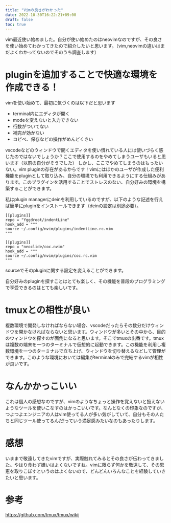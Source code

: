 ```yaml
---
title: "Vimの良さがわかった"
date: 2022-10-30T16:22:21+09:00
draft: false
toc: true
---
```

vim最近使い始めました。自分が使い始めたのはneovimなのですが、その良さを使い始めてわかってきたので紹介したいと思います。（vim,neovimの違いはまだよくわかってないのでそのうち調査します）
<!--more-->
 
# pluginを追加することで快適な環境を作成できる！
vimを使い始めて、最初に気づくのは以下だと思います
- terminal内にエディタが開く
- modeを変えないと入力できない
- 行数がついてない
- 補完が効かない
- コピペ、保存などの操作がめんどくさい

vscodeなどのウィンドウで開くエディタを使い慣れている人には使いづらく感じたのではないでしょうか？ここで使用するのをやめてしまうユーザもいると思います（以前の自分がそうでした）
しかし、ここでやめてしまうのはもったいない。vim pluginの存在があるからです！vimにはほかのユーザが作成した便利機能をpluginとして取り込み、自分の環境でも利用できるようにする仕組みがあります。このプラグインを活用することでストレスのない、自分好みの環境を構築することができます。

私はplugin managerにdeinを利用しているのですが、以下のような記述を行えば簡単にpluginをインストールできます（deinの設定は別途必要）。
```
[[plugins]]
repo = "Yggdroot/indentLine"
hook_add = """
source ~/.config/nvim/plugins/indentLine.rc.vim
"""

[[plugins]]
repo = "neoclide/coc.nvim"
hook_add = """
source ~/.config/nvim/plugins/coc.rc.vim
"""
```
sourceでそのpluginに関する設定を変えることができます。

自分好みのpluginを探すことはとても楽しく、その機能を普段のプログラミングで享受できるのはとても楽しいです。

# tmuxとの相性が良い
複数環境で開発しなければならない場合、vscodeだったらその数分だけウィンドウを開かなければならないと思います。ウィンドウが多いとその中から、目的のウィンドウを探すのが面倒になると思います。そこでtmuxの出番です。tmuxは複数の端末を一つのターミナルで仮想的に起動できます。この機能を利用し複数環境を一つのターミナルで立ち上げ、ウィンドウを切り替えるなどして管理ができます。このような環境においては編集がterminalのみで完結するvimが相性が良いです。
# なんかかっこいい
これは個人の感想なのですが、vimのようなちょっと操作を覚えないと扱えないようなツールを使いこなすのはかっこいいです。なんとなくの印象なのですが、つよつよエンジニアの人はvim使ってる人が多い気がしていて、自分もその人たちと同じツール使ってるんだ!っていう満足感みたいなのもあったりします。
# 感想
いままで敬遠してきたvimですが、実際触れてみるとその良さが伝わってきました。やはり食わず嫌いはよくないですね。vimに限らず何かを敬遠して、その恩恵を取りこぼすというのはよくないので、どんどんいろんなことを経験していきたいと思います。
# 参考
https://github.com/tmux/tmux/wikij
